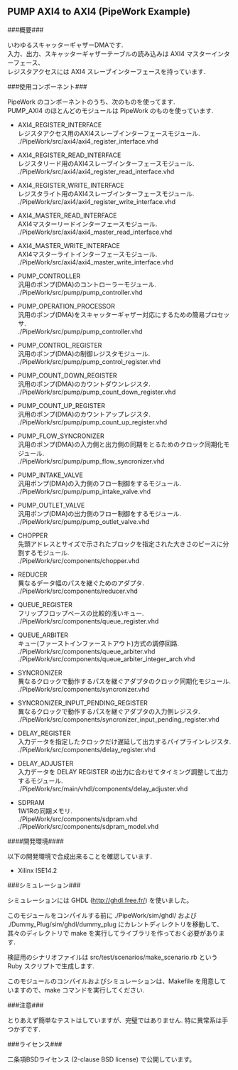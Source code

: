 PUMP AXI4 to AXI4 (PipeWork Example) 
------------------------------------

###概要###

いわゆるスキャッターギャザーDMAです.  
入力、出力、スキャッターギャザーテーブルの読み込みは AXI4 マスターインターフェース、   
レジスタアクセスには AXI4 スレーブインターフェースを持っています.

###使用コンポーネント###

PipeWork のコンポーネントのうち、次のものを使ってます.  
PUMP_AXI4 のほとんどのモジュールは PipeWork のものを使っています.

  * AXI4_REGISTER_INTERFACE   
    レジスタアクセス用のAXI4スレーブインターフェースモジュール.   
    ./PipeWork/src/axi4/axi4_register_interface.vhd

  * AXI4_REGISTER_READ_INTERFACE   
    レジスタリード用のAXI4スレーブインターフェースモジュール.   
    ./PipeWork/src/axi4/axi4_register_read_interface.vhd

  * AXI4_REGISTER_WRITE_INTERFACE   
    レジスタライト用のAXI4スレーブインターフェースモジュール.   
    ./PipeWork/src/axi4/axi4_register_write_interface.vhd

  * AXI4_MASTER_READ_INTERFACE   
    AXI4マスターリードインターフェースモジュール.   
    ./PipeWork/src/axi4/axi4_master_read_interface.vhd

  * AXI4_MASTER_WRITE_INTERFACE   
    AXI4マスターライトインターフェースモジュール.     
    ./PipeWork/src/axi4/axi4_master_write_interface.vhd

  * PUMP_CONTROLLER   
    汎用のポンプ(DMA)のコントローラーモジュール.   
    ./PipeWork/src/pump/pump_controller.vhd

  * PUMP_OPERATION_PROCESSOR   
    汎用のポンプ(DMA)をスキャッターギャザー対応にするための簡易プロセッサ.   
    ./PipeWork/src/pump/pump_controller.vhd

  * PUMP_CONTROL_REGISTER   
    汎用のポンプ(DMA)の制御レジスタモジュール.   
    ./PipeWork/src/pump/pump_control_register.vhd

  * PUMP_COUNT_DOWN_REGISTER   
    汎用のポンプ(DMA)のカウントダウンレジスタ.   
    ./PipeWork/src/pump/pump_count_down_register.vhd

  * PUMP_COUNT_UP_REGISTER   
    汎用のポンプ(DMA)のカウントアップレジスタ.   
    ./PipeWork/src/pump/pump_count_up_register.vhd

  * PUMP_FLOW_SYNCRONIZER   
    汎用のポンプ(DMA)の入力側と出力側の同期をとるためのクロック同期化モジュール.  
    ./PipeWork/src/pump/pump_flow_syncronizer.vhd

  * PUMP_INTAKE_VALVE   
    汎用ポンプ(DMA)の入力側のフロー制御をするモジュール.  
    ./PipeWork/src/pump/pump_intake_valve.vhd

  * PUMP_OUTLET_VALVE   
    汎用ポンプ(DMA)の出力側のフロー制御をするモジュール.  
    ./PipeWork/src/pump/pump_outlet_valve.vhd

  * CHOPPER   
    先頭アドレスとサイズで示されたブロックを指定された大きさのピースに分割するモジュール.   
    ./PipeWork/src/components/chopper.vhd

  * REDUCER   
    異なるデータ幅のパスを継ぐためのアダプタ.   
    ./PipeWork/src/components/reducer.vhd

  * QUEUE_REGISTER   
    フリップフロップベースの比較的浅いキュー.   
    ./PipeWork/src/components/queue_register.vhd

  * QUEUE_ARBITER   
    キュー(ファーストインファーストアウト)方式の調停回路.   
    ./PipeWork/src/components/queue_arbiter.vhd
    ./PipeWork/src/components/queue_arbiter_integer_arch.vhd

  * SYNCRONIZER  
    異なるクロックで動作するパスを継ぐアダプタのクロック同期化モジュール.  
    ./PipeWork/src/components/syncronizer.vhd  

  * SYNCRONIZER_INPUT_PENDING_REGISTER  
    異なるクロックで動作するパスを継ぐアダプタの入力側レジスタ.  
    ./PipeWork/src/components/syncronizer_input_pending_register.vhd  

  * DELAY_REGISTER  
    入力データを指定したクロックだけ遅延して出力するパイプラインレジスタ.  
    ./PipeWork/src/components/delay_register.vhd  

  * DELAY_ADJUSTER  
    入力データを DELAY REGISTER の出力に合わせてタイミング調整して出力するモジュール.  
    ./PipeWork/src/main/vhdl/components/delay_adjuster.vhd  

  * SDPRAM  
    1W1Rの同期メモリ.  
    ./PipeWork/src/components/sdpram.vhd  
    ./PipeWork/src/components/sdpram_model.vhd  

####開発環境####

以下の開発環境で合成出来ることを確認しています.

* Xilinx ISE14.2

###シミュレーション###

シミュレーションには GHDL (<http://ghdl.free.fr/>) を使いました。    

このモジュールをコンパイルする前に ./PipeWork/sim/ghdl/ および ./Dummy_Plug/sim/ghdl/dummy_plug にカレントディレクトリを移動して、其々のディレクトリで make を実行してライブラリを作っておく必要があります.  

検証用のシナリオファイルは src/test/scenarios/make_scenario.rb という Ruby スクリプトで生成します.   

このモジュールのコンパイルおよびシミュレーションは、Makefile を用意していますので、make コマンドを実行してください.  

###注意###

とりあえず簡単なテストはしていますが、完璧ではありません. 特に異常系は手つかずです. 

###ライセンス###

二条項BSDライセンス (2-clause BSD license) で公開しています。

